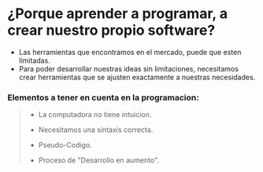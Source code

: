 # ¿Porque aprender a programar, a crear nuestro propio software?

* Las herramientas que encontramos en el mercado, puede que esten limitadas.
* Para poder desarrollar nuestras ideas sin limitaciones, necesitamos crear herramientas que se ajusten exactamente a nuestras necesidades.

### Elementos a tener en cuenta en la programacion:

> * La computadora no tiene intuicion.
>
> * Necesitamos una sintaxis correcta.
>
> * Pseudo-Codigo.
>
> * Proceso de "Desarrollo en aumento".



